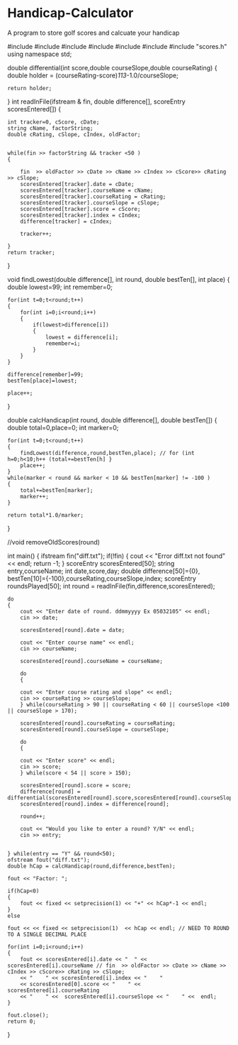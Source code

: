 # Handicap-Calculator
A program to store golf scores and calcuate your handicap


#include <iostream>
#include <iomanip>
#include <cstdlib>
#include <cmath>
#include <fstream>
#include <string>
#include "scores.h"
using namespace std;


double differential(int score,double courseSlope,double courseRating)
{
	double holder = (courseRating-score)*113*-1.0/courseSlope;
	
	return holder;	
}
int readInFile(ifstream & fin, double difference[], scoreEntry scoresEntered[])
{
	
	int tracker=0, cScore, cDate;
	string cName, factorString;
	double cRating, cSlope, cIndex, oldFactor;
	
	
	while(fin >> factorString && tracker <50 )
	{

		fin  >> oldFactor >> cDate >> cName >> cIndex >> cScore>> cRating >> cSlope;
		scoresEntered[tracker].date = cDate;
		scoresEntered[tracker].courseName = cName;
		scoresEntered[tracker].courseRating = cRating;
		scoresEntered[tracker].courseSlope = cSlope;
		scoresEntered[tracker].score = cScore;
		scoresEntered[tracker].index = cIndex;
		difference[tracker] = cIndex;

		tracker++;
		
	}
	return tracker;
}

void findLowest(double difference[], int round, double bestTen[], int place)
{
	double lowest=99;
	int remember=0;
	
	for(int t=0;t<round;t++)
	{
		for(int i=0;i<round;i++)
		{
			if(lowest>difference[i])
			{
				lowest = difference[i];
				remember=i;
			}
		}
	}
	
	difference[remember]=99;
	bestTen[place]=lowest;

	place++;
}

double calcHandicap(int round, double difference[], double bestTen[])
{
	double total=0,place=0;
	int marker=0;
	
	for(int t=0;t<round;t++)
	{
		findLowest(difference,round,bestTen,place); // for (int h=0;h<10;h++ (total+=bestTen[h] }
		place++;	
	}
	while(marker < round && marker < 10 && bestTen[marker] != -100 )
	{
		total+=bestTen[marker];
		marker++;
	}

	return total*1.0/marker;
}

//void removeOldScores(round)

int main()
{
	ifstream fin("diff.txt");
	if(!fin)
	{
		cout << "Error diff.txt not found" << endl;
		return -1;
	}
	scoreEntry scoresEntered[50];
	string entry,courseName;
	int date,score,day;
	double difference[50]={0}, bestTen[10]={-100},courseRating,courseSlope,index;
	scoreEntry roundsPlayed[50];
	int round = readInFile(fin,difference,scoresEntered);

	do
	{		
		cout << "Enter date of round. ddmmyyyy Ex 05032105" << endl;
		cin >> date;
		
		scoresEntered[round].date = date;
		
		cout << "Enter course name" << endl;
		cin >> courseName;
		
		scoresEntered[round].courseName = courseName;
		
		do
		{
		
		cout << "Enter course rating and slope" << endl;
		cin >> courseRating >> courseSlope;
		} while(courseRating > 90 || courseRating < 60 || courseSlope <100 || courseSlope > 170);
	
		scoresEntered[round].courseRating = courseRating;
		scoresEntered[round].courseSlope = courseSlope;
		
		do
		{
		
		cout << "Enter score" << endl;
		cin >> score;
		} while(score < 54 || score > 150);
		
		scoresEntered[round].score = score;
		difference[round] = differential(scoresEntered[round].score,scoresEntered[round].courseSlope,scoresEntered[round].courseRating);
		scoresEntered[round].index = difference[round];
		
		round++;
			
		cout << "Would you like to enter a round? Y/N" << endl;
		cin >> entry;
			
		
	} while(entry == "Y" && round<50);
	ofstream fout("diff.txt");
	double hCap = calcHandicap(round,difference,bestTen);
	
	fout << "Factor: ";
	
	if(hCap<0)
	{
		fout << fixed << setprecision(1) << "+" << hCap*-1 << endl;
	}
	else
	
	fout << << fixed << setprecision(1)  << hCap << endl; // NEED TO ROUND TO A SINGLE DECIMAL PLACE
	
	for(int i=0;i<round;i++)
	{
		fout << scoresEntered[i].date << "	" << scoresEntered[i].courseName // fin  >> oldFactor >> cDate >> cName >> cIndex >> cScore>> cRating >> cSlope;
		<< "    " << scoresEntered[i].index << "    " 
		<< scoresEntered[0].score << "    " << scoresEntered[i].courseRating 
		<< "    " <<  scoresEntered[i].courseSlope << "    " <<  endl;
	}
	
	fout.close();
	return 0;
}
